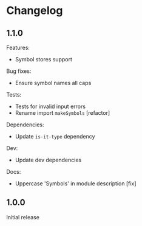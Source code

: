 # Changelog

## 1.1.0

Features:

* Symbol stores support

Bug fixes:

* Ensure symbol names all caps

Tests:

* Tests for invalid input errors
* Rename import `makeSymbols` [refactor]

Dependencies:

* Update `is-it-type` dependency

Dev:

* Update dev dependencies

Docs:

* Uppercase 'Symbols' in module description [fix]

## 1.0.0

Initial release

